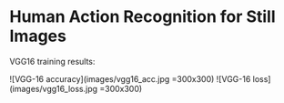 # Human Action Recognition for Still Images

VGG16 training results:

![VGG-16 accuracy](images/vgg16_acc.jpg =300x300) ![VGG-16 loss](images/vgg16_loss.jpg =300x300)
